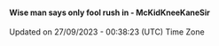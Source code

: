 #### Wise man says only fool rush in - McKidKneeKaneSir
Updated on 27/09/2023 - 00:38:23 (UTC) Time Zone
